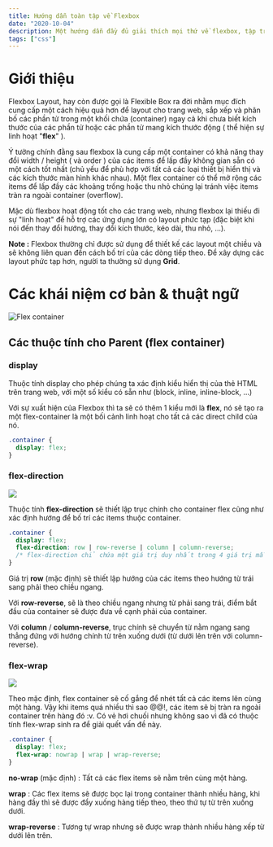 ```yaml
---
title: Hướng dẫn toàn tập về Flexbox
date: "2020-10-04"
description: Một hướng dẫn đầy đủ giải thích mọi thứ về flexbox, tập trung vào tất cả các thuộc tính khác nhau của flexbox từ container đến các child item.
tags: ["css"]
---
```


# Giới thiệu

Flexbox Layout, hay còn được gọi là Flexible Box ra đời nhằm mục đích cung cấp một cách hiệu quả hơn để layout cho trang web, sắp xếp và phân bố các phần tử trong một khối chứa (container) ngay cả khi chưa biết kích thước của các phần tử hoặc các phần tử mang kích thước động ( thể hiện sự linh hoạt "**flex**" ).

Ý tưởng chính đằng sau flexbox là cung cấp một container có khả năng thay đổi width / height ( và order ) của các items để lấp đầy không gian sẵn có một cách tốt nhất (chủ yếu để phù hợp với tất cả các loại thiết bị hiển thị và các kích thước màn hình khác nhau). Một flex container có thể mở rộng các items để lấp đầy các khoảng trống hoặc thu nhỏ chúng lại tránh việc items tràn ra ngoài container (overflow).

Mặc dù flexbox hoạt động tốt cho các trang web, nhưng flexbox lại thiếu đi sự "linh hoạt" để hỗ trợ các ứng dụng lớn có layout phức tạp (đặc biệt khi nói đến thay đổi hướng, thay đổi kích thước, kéo dài, thu nhỏ, ...).

**Note :** Flexbox thường chỉ được sử dụng để thiết kế các layout một chiều và sẽ không liên quan đến cách bố trí của các dòng tiếp theo. Để xây dựng các layout phức tạp hơn, người ta thường sử dụng **Grid**.

# Các khái niệm cơ bản & thuật ngữ

![Flex container](https://css-tricks.com/wp-content/uploads/2018/10/01-container.svg)

## Các thuộc tính cho Parent (flex container)

### display

Thuộc tính display cho phép chúng ta xác định kiểu hiển thị của thẻ HTML trên trang web, với một số kiểu có sẵn như (block, inline, inline-block, ...)

Với sự xuất hiện của Flexbox thì ta sẽ có thêm 1 kiểu mới là **flex**, nó sẽ tạo ra một flex-container là một bối cảnh linh hoạt cho tất cả các direct child của nó.

```css
.container {
  display: flex;
}
```

### flex-direction

![](https://css-tricks.com/wp-content/uploads/2018/10/flex-direction.svg)

Thuộc tính **flex-direction** sẽ thiết lập trục chính cho container flex cũng như xác định hướng để bố trí các items thuộc container.

```css
.container {
  display: flex;
  flex-direction: row | row-reverse | column | column-reverse;
  /* flex-direction chỉ chứa một giá trị duy nhất trong 4 giá trị mẫu ở trên */
}
```

Giá trị **row** (mặc định) sẽ thiết lập hướng của các items theo hướng từ trái sang phải theo chiều ngang.

Với **row-reverse**, sẽ là theo chiều ngang nhưng từ phải sang trái, điểm bắt đầu của container sẽ được đưa về cạnh phải của container.

Với **column** / **column-reverse**, trục chính sẽ chuyển từ nằm ngang sang thẳng đứng với hướng chính từ trên xuống dưới (từ dưới lên trên với column-reverse).

### flex-wrap

![](https://css-tricks.com/wp-content/uploads/2018/10/flex-wrap.svg)

Theo mặc định, flex container sẽ cố gắng để nhét tất cả các items lên cùng một hàng. Vậy khi items quá nhiều thì sao @@!, các item sẽ bị tràn ra ngoài container trên hàng đó :v. Có vẻ hơi chuối nhưng không sao vì đã có thuộc tính flex-wrap sinh ra để giải quết vấn đề này.

```css
.container {
  display: flex;
  flex-wrap: nowrap | wrap | wrap-reverse;
}
```

**no-wrap** (mặc định) : Tất cả các flex items sẽ nằm trên cùng một hàng.

**wrap** : Các flex items sẽ được bọc lại trong container thành nhiều hàng, khi hàng đầy thì sẽ được đẩy xuống hàng tiếp theo, theo thứ tự từ trên xuống dưới.

**wrap-reverse** : Tương tự wrap nhưng sẽ được wrap thành nhiều hàng xếp từ dưới lên trên.
